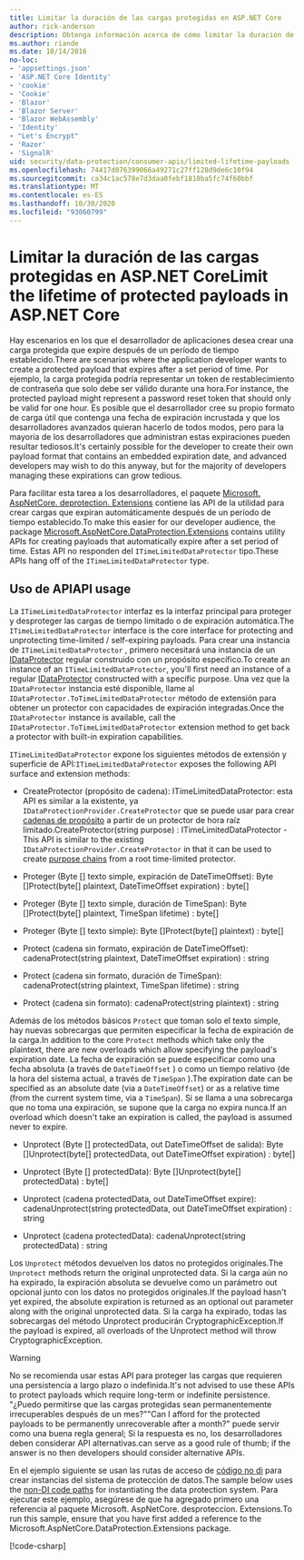 ```yaml
---
title: Limitar la duración de las cargas protegidas en ASP.NET Core
author: rick-anderson
description: Obtenga información acerca de cómo limitar la duración de una carga protegida mediante las API de protección de datos de ASP.NET Core.
ms.author: riande
ms.date: 10/14/2016
no-loc:
- 'appsettings.json'
- 'ASP.NET Core Identity'
- 'cookie'
- 'Cookie'
- 'Blazor'
- 'Blazor Server'
- 'Blazor WebAssembly'
- 'Identity'
- "Let's Encrypt"
- 'Razor'
- 'SignalR'
uid: security/data-protection/consumer-apis/limited-lifetime-payloads
ms.openlocfilehash: 74417d076399066a49271c27ff128d9de6c10f94
ms.sourcegitcommit: ca34c1ac578e7d3daa0febf1810ba5fc74f60bbf
ms.translationtype: MT
ms.contentlocale: es-ES
ms.lasthandoff: 10/30/2020
ms.locfileid: "93060799"
---
```

# <a name="limit-the-lifetime-of-protected-payloads-in-aspnet-core"></a><span data-ttu-id="72e9c-103">Limitar la duración de las cargas protegidas en ASP.NET Core</span><span class="sxs-lookup"><span data-stu-id="72e9c-103">Limit the lifetime of protected payloads in ASP.NET Core</span></span>

<span data-ttu-id="72e9c-104">Hay escenarios en los que el desarrollador de aplicaciones desea crear una carga protegida que expire después de un período de tiempo establecido.</span><span class="sxs-lookup"><span data-stu-id="72e9c-104">There are scenarios where the application developer wants to create a protected payload that expires after a set period of time.</span></span> <span data-ttu-id="72e9c-105">Por ejemplo, la carga protegida podría representar un token de restablecimiento de contraseña que solo debe ser válido durante una hora.</span><span class="sxs-lookup"><span data-stu-id="72e9c-105">For instance, the protected payload might represent a password reset token that should only be valid for one hour.</span></span> <span data-ttu-id="72e9c-106">Es posible que el desarrollador cree su propio formato de carga útil que contenga una fecha de expiración incrustada y que los desarrolladores avanzados quieran hacerlo de todos modos, pero para la mayoría de los desarrolladores que administran estas expiraciones pueden resultar tediosos.</span><span class="sxs-lookup"><span data-stu-id="72e9c-106">It's certainly possible for the developer to create their own payload format that contains an embedded expiration date, and advanced developers may wish to do this anyway, but for the majority of developers managing these expirations can grow tedious.</span></span>

<span data-ttu-id="72e9c-107">Para facilitar esta tarea a los desarrolladores, el paquete [Microsoft. AspNetCore. deprotection. Extensions](https://www.nuget.org/packages/Microsoft.AspNetCore.DataProtection.Extensions/) contiene las API de la utilidad para crear cargas que expiran automáticamente después de un período de tiempo establecido.</span><span class="sxs-lookup"><span data-stu-id="72e9c-107">To make this easier for our developer audience, the package [Microsoft.AspNetCore.DataProtection.Extensions](https://www.nuget.org/packages/Microsoft.AspNetCore.DataProtection.Extensions/) contains utility APIs for creating payloads that automatically expire after a set period of time.</span></span> <span data-ttu-id="72e9c-108">Estas API no responden del `ITimeLimitedDataProtector` tipo.</span><span class="sxs-lookup"><span data-stu-id="72e9c-108">These APIs hang off of the `ITimeLimitedDataProtector` type.</span></span>

## <a name="api-usage"></a><span data-ttu-id="72e9c-109">Uso de API</span><span class="sxs-lookup"><span data-stu-id="72e9c-109">API usage</span></span>

<span data-ttu-id="72e9c-110">La `ITimeLimitedDataProtector` interfaz es la interfaz principal para proteger y desproteger las cargas de tiempo limitado o de expiración automática.</span><span class="sxs-lookup"><span data-stu-id="72e9c-110">The `ITimeLimitedDataProtector` interface is the core interface for protecting and unprotecting time-limited / self-expiring payloads.</span></span> <span data-ttu-id="72e9c-111">Para crear una instancia de `ITimeLimitedDataProtector` , primero necesitará una instancia de un [IDataProtector](xref:security/data-protection/consumer-apis/overview) regular construido con un propósito específico.</span><span class="sxs-lookup"><span data-stu-id="72e9c-111">To create an instance of an `ITimeLimitedDataProtector`, you'll first need an instance of a regular [IDataProtector](xref:security/data-protection/consumer-apis/overview) constructed with a specific purpose.</span></span> <span data-ttu-id="72e9c-112">Una vez que la `IDataProtector` instancia esté disponible, llame al `IDataProtector.ToTimeLimitedDataProtector` método de extensión para obtener un protector con capacidades de expiración integradas.</span><span class="sxs-lookup"><span data-stu-id="72e9c-112">Once the `IDataProtector` instance is available, call the `IDataProtector.ToTimeLimitedDataProtector` extension method to get back a protector with built-in expiration capabilities.</span></span>

<span data-ttu-id="72e9c-113">`ITimeLimitedDataProtector` expone los siguientes métodos de extensión y superficie de API:</span><span class="sxs-lookup"><span data-stu-id="72e9c-113">`ITimeLimitedDataProtector` exposes the following API surface and extension methods:</span></span>

* <span data-ttu-id="72e9c-114">CreateProtector (propósito de cadena): ITimeLimitedDataProtector: esta API es similar a la existente, ya `IDataProtectionProvider.CreateProtector` que se puede usar para crear [cadenas de propósito](xref:security/data-protection/consumer-apis/purpose-strings) a partir de un protector de hora raíz limitado.</span><span class="sxs-lookup"><span data-stu-id="72e9c-114">CreateProtector(string purpose) : ITimeLimitedDataProtector - This API is similar to the existing `IDataProtectionProvider.CreateProtector` in that it can be used to create [purpose chains](xref:security/data-protection/consumer-apis/purpose-strings) from a root time-limited protector.</span></span>

* <span data-ttu-id="72e9c-115">Proteger (Byte [] texto simple, expiración de DateTimeOffset): Byte []</span><span class="sxs-lookup"><span data-stu-id="72e9c-115">Protect(byte[] plaintext, DateTimeOffset expiration) : byte[]</span></span>

* <span data-ttu-id="72e9c-116">Proteger (Byte [] texto simple, duración de TimeSpan): Byte []</span><span class="sxs-lookup"><span data-stu-id="72e9c-116">Protect(byte[] plaintext, TimeSpan lifetime) : byte[]</span></span>

* <span data-ttu-id="72e9c-117">Proteger (Byte [] texto simple): Byte []</span><span class="sxs-lookup"><span data-stu-id="72e9c-117">Protect(byte[] plaintext) : byte[]</span></span>

* <span data-ttu-id="72e9c-118">Protect (cadena sin formato, expiración de DateTimeOffset): cadena</span><span class="sxs-lookup"><span data-stu-id="72e9c-118">Protect(string plaintext, DateTimeOffset expiration) : string</span></span>

* <span data-ttu-id="72e9c-119">Protect (cadena sin formato, duración de TimeSpan): cadena</span><span class="sxs-lookup"><span data-stu-id="72e9c-119">Protect(string plaintext, TimeSpan lifetime) : string</span></span>

* <span data-ttu-id="72e9c-120">Protect (cadena sin formato): cadena</span><span class="sxs-lookup"><span data-stu-id="72e9c-120">Protect(string plaintext) : string</span></span>

<span data-ttu-id="72e9c-121">Además de los métodos básicos `Protect` que toman solo el texto simple, hay nuevas sobrecargas que permiten especificar la fecha de expiración de la carga.</span><span class="sxs-lookup"><span data-stu-id="72e9c-121">In addition to the core `Protect` methods which take only the plaintext, there are new overloads which allow specifying the payload's expiration date.</span></span> <span data-ttu-id="72e9c-122">La fecha de expiración se puede especificar como una fecha absoluta (a través de `DateTimeOffset` ) o como un tiempo relativo (de la hora del sistema actual, a través de `TimeSpan` ).</span><span class="sxs-lookup"><span data-stu-id="72e9c-122">The expiration date can be specified as an absolute date (via a `DateTimeOffset`) or as a relative time (from the current system time, via a `TimeSpan`).</span></span> <span data-ttu-id="72e9c-123">Si se llama a una sobrecarga que no toma una expiración, se supone que la carga no expira nunca.</span><span class="sxs-lookup"><span data-stu-id="72e9c-123">If an overload which doesn't take an expiration is called, the payload is assumed never to expire.</span></span>

* <span data-ttu-id="72e9c-124">Unprotect (Byte [] protectedData, out DateTimeOffset de salida): Byte []</span><span class="sxs-lookup"><span data-stu-id="72e9c-124">Unprotect(byte[] protectedData, out DateTimeOffset expiration) : byte[]</span></span>

* <span data-ttu-id="72e9c-125">Unprotect (Byte [] protectedData): Byte []</span><span class="sxs-lookup"><span data-stu-id="72e9c-125">Unprotect(byte[] protectedData) : byte[]</span></span>

* <span data-ttu-id="72e9c-126">Unprotect (cadena protectedData, out DateTimeOffset expire): cadena</span><span class="sxs-lookup"><span data-stu-id="72e9c-126">Unprotect(string protectedData, out DateTimeOffset expiration) : string</span></span>

* <span data-ttu-id="72e9c-127">Unprotect (cadena protectedData): cadena</span><span class="sxs-lookup"><span data-stu-id="72e9c-127">Unprotect(string protectedData) : string</span></span>

<span data-ttu-id="72e9c-128">Los `Unprotect` métodos devuelven los datos no protegidos originales.</span><span class="sxs-lookup"><span data-stu-id="72e9c-128">The `Unprotect` methods return the original unprotected data.</span></span> <span data-ttu-id="72e9c-129">Si la carga aún no ha expirado, la expiración absoluta se devuelve como un parámetro out opcional junto con los datos no protegidos originales.</span><span class="sxs-lookup"><span data-stu-id="72e9c-129">If the payload hasn't yet expired, the absolute expiration is returned as an optional out parameter along with the original unprotected data.</span></span> <span data-ttu-id="72e9c-130">Si la carga ha expirado, todas las sobrecargas del método Unprotect producirán CryptographicException.</span><span class="sxs-lookup"><span data-stu-id="72e9c-130">If the payload is expired, all overloads of the Unprotect method will throw CryptographicException.</span></span>

>[!WARNING]
> <span data-ttu-id="72e9c-131">No se recomienda usar estas API para proteger las cargas que requieren una persistencia a largo plazo o indefinida.</span><span class="sxs-lookup"><span data-stu-id="72e9c-131">It's not advised to use these APIs to protect payloads which require long-term or indefinite persistence.</span></span> <span data-ttu-id="72e9c-132">"¿Puedo permitirse que las cargas protegidas sean permanentemente irrecuperables después de un mes?"</span><span class="sxs-lookup"><span data-stu-id="72e9c-132">"Can I afford for the protected payloads to be permanently unrecoverable after a month?"</span></span> <span data-ttu-id="72e9c-133">puede servir como una buena regla general; Si la respuesta es no, los desarrolladores deben considerar API alternativas.</span><span class="sxs-lookup"><span data-stu-id="72e9c-133">can serve as a good rule of thumb; if the answer is no then developers should consider alternative APIs.</span></span>

<span data-ttu-id="72e9c-134">En el ejemplo siguiente se usan las rutas de acceso de [código no di](xref:security/data-protection/configuration/non-di-scenarios) para crear instancias del sistema de protección de datos.</span><span class="sxs-lookup"><span data-stu-id="72e9c-134">The sample below uses the [non-DI code paths](xref:security/data-protection/configuration/non-di-scenarios) for instantiating the data protection system.</span></span> <span data-ttu-id="72e9c-135">Para ejecutar este ejemplo, asegúrese de que ha agregado primero una referencia al paquete Microsoft. AspNetCore. desproteccion. Extensions.</span><span class="sxs-lookup"><span data-stu-id="72e9c-135">To run this sample, ensure that you have first added a reference to the Microsoft.AspNetCore.DataProtection.Extensions package.</span></span>

[!code-csharp[](limited-lifetime-payloads/samples/limitedlifetimepayloads.cs)]
